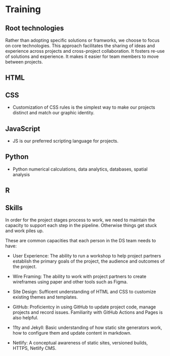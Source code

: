 # Training

## Root technologies 
Rather than adopting specific solutions or framworks, we choose to focus on core technologies. This approach facilitates the sharing of ideas and experience across projects and cross-project collaboration. It fosters re-use of solutions and experience. It makes it easier for team members to move between projects.

## HTML

## CSS
- Customization of CSS rules is the simplest way to make our projects distinct and match our graphic identity.

## JavaScript
- JS is our preferred scripting language for projects.  

## Python
- Python numerical calculations, data analytics, databases, spatial analysis
## R

## Skills 
In order for the project stages process to work, we need to maintain the capacity to support each step in the pipeline. Otherwise things get stuck and work piles up.  

These are common capacities that each person in the DS team needs to have: 

- User Experience: The ability to run a workshop to help project partners establish the primary goals of the project, the audience and outcomes of the project. 

- Wire Framing: The ability to work with project partners to create wireframes using paper and other tools such as Figma.  

- Site Design: Sufficent understanding of HTML and CSS to customize existing themes and templates. 

- GitHub: Proficientcy in using GitHub to update project code, manage projects and record issues. Familiarity with GitHub Actions and Pages is also helpful. 

- 11ty and Jekyll: Basic understanding of how static site generators work, how to configure them and update content in markdown. 

- Netlify: A conceptual awareness of static sites, versioned builds, HTTPS, Netlify CMS. 